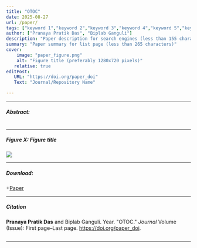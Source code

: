 ```yaml
---
title: "OTOC" 
date: 2025-08-27
url: /paper/
tags: ["keyword 1","keyword 2","keyword 3","keyword 4","keyword 5","keyword 6","keyword 7","keyword 8"]
author: ["Pranaya Pratik Das", "Biplab Ganguli"]
description: "Paper description for search engines (less than 155 characters)" 
summary: "Paper summary for list page (less than 265 characters)"
cover:
    image: "paper_figure.png"
    alt: "Figure title (preferably 1280x720 pixels)"
   relative: true
editPost:
   URL: "https://doi.org/paper_doi"
   Text: "Journal/Repository Name"

---
```


---

##### Abstract:

#
---

##### Figure X:  Figure title

![](figurex.png)

---

##### Download:

+[Paper]()

---

##### Citation

**Pranaya Pratik Das** and Biplab Ganguli. Year. "OTOC." *Journal* Volume (Issue): First page–Last page. https://doi.org/paper_doi.

```BibTeX
```

---
